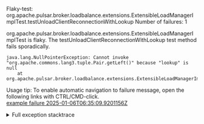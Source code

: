         
Flaky-test: org.apache.pulsar.broker.loadbalance.extensions.ExtensibleLoadManagerImplTest.testUnloadClientReconnectionWithLookup
Number of failures: 1

org.apache.pulsar.broker.loadbalance.extensions.ExtensibleLoadManagerImplTest is flaky. The testUnloadClientReconnectionWithLookup test method fails sporadically.

```
java.lang.NullPointerException: Cannot invoke "org.apache.commons.lang3.tuple.Pair.getLeft()" because "lookup" is null
	at org.apache.pulsar.broker.loadbalance.extensions.ExtensibleLoadManagerImplTest.testUnloadClientReconnectionWithLookup(ExtensibleLoadManagerImplTest.java:733)
```

Usage tip: To enable automatic navigation to failure message, open the following links with CTRL/CMD-click.  
[example failure 2025-01-06T06:35:09.9201156Z](https://github.com/apache/pulsar/actions/runs/12627438315/job/35182043148#step:9:2912)  


<details>
<summary>Full exception stacktrace</summary>
<code><pre>
java.lang.NullPointerException: Cannot invoke "org.apache.commons.lang3.tuple.Pair.getLeft()" because "lookup" is null
	at org.apache.pulsar.broker.loadbalance.extensions.ExtensibleLoadManagerImplTest.testUnloadClientReconnectionWithLookup(ExtensibleLoadManagerImplTest.java:733)
	at org.apache.pulsar.broker.loadbalance.extensions.ExtensibleLoadManagerImplTest.testUnloadClientReconnectionWithLookup(ExtensibleLoadManagerImplTest.java:650)
	at java.base/jdk.internal.reflect.DirectMethodHandleAccessor.invoke(DirectMethodHandleAccessor.java:103)
	at java.base/java.lang.reflect.Method.invoke(Method.java:580)
	at org.testng.internal.invokers.MethodInvocationHelper.invokeMethod(MethodInvocationHelper.java:139)
	at org.testng.internal.invokers.InvokeMethodRunnable.runOne(InvokeMethodRunnable.java:47)
	at org.testng.internal.invokers.InvokeMethodRunnable.call(InvokeMethodRunnable.java:76)
	at org.testng.internal.invokers.InvokeMethodRunnable.call(InvokeMethodRunnable.java:11)
	at java.base/java.util.concurrent.FutureTask.run(FutureTask.java:317)
	at java.base/java.util.concurrent.ThreadPoolExecutor.runWorker(ThreadPoolExecutor.java:1144)
	at java.base/java.util.concurrent.ThreadPoolExecutor$Worker.run(ThreadPoolExecutor.java:642)
	at java.base/java.lang.Thread.run(Thread.java:1583)

</pre></code>
</details>

